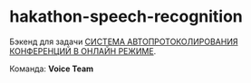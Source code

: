 # hakathon-speech-recognition

Бэкенд для задачи [СИСТЕМА АВТОПРОТОКОЛИРОВАНИЯ КОНФЕРЕНЦИЙ В ОНЛАЙН РЕЖИМЕ](https://leaders2021.innoagency.ru/08/).

Команда: **Voice Team**
